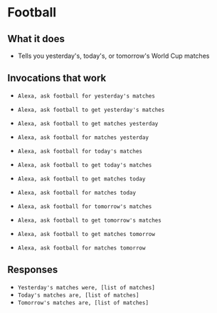 # Football

## What it does
- Tells you yesterday's, today's, or tomorrow's World Cup matches

## Invocations that work
- `Alexa, ask football for yesterday's matches`
- `Alexa, ask football to get yesterday's matches`
- `Alexa, ask football to get matches yesterday`
- `Alexa, ask football for matches yesterday`

- `Alexa, ask football for today's matches`
- `Alexa, ask football to get today's matches`
- `Alexa, ask football to get matches today`
- `Alexa, ask football for matches today`

- `Alexa, ask football for tomorrow's matches`
- `Alexa, ask football to get tomorrow's matches`
- `Alexa, ask football to get matches tomorrow`
- `Alexa, ask football for matches tomorrow`



## Responses
 - `Yesterday's matches were, [list of matches]`
 - `Today's matches are, [list of matches]`
 - `Tomorrow's matches are, [list of matches]`

